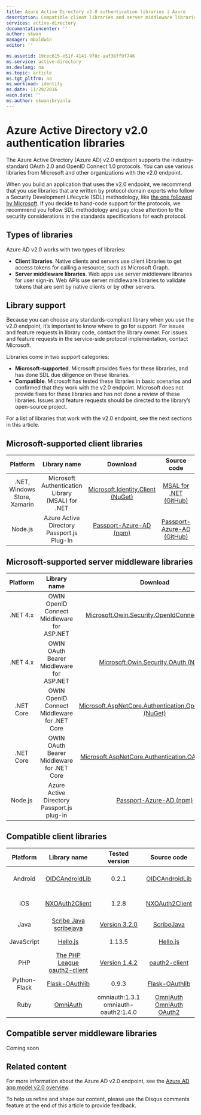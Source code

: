 ```yaml
---
title: Azure Active Directory v2.0 authentication libraries | Azure
description: Compatible client libraries and server middleware libraries, and related library, source, and samples links, for the Azure Active Directory v2.0 endpoint.
services: active-directory
documentationcenter: ''
author: skwan
manager: mbaldwin
editor: ''

ms.assetid: 19cec615-e51f-4141-9f8c-aaf38ff9f746
ms.service: active-directory
ms.devlang: na
ms.topic: article
ms.tgt_pltfrm: na
ms.workload: identity
ms.date: 11/29/2016
wacn.date: ''
ms.author: skwan;bryanla
---
```


# Azure Active Directory v2.0 authentication libraries
The Azure Active Directory (Azure AD) v2.0 endpoint supports the industry-standard OAuth 2.0 and OpenID Connect 1.0 protocols. You can use various libraries from Microsoft and other organizations with the v2.0 endpoint.

When you build an application that uses the v2.0 endpoint, we recommend that you use libraries that are written by protocol domain experts who follow a Security Development Lifecycle (SDL) methodology, like [the one followed by Microsoft][Microsoft-SDL]. If you decide to hand-code support for the protocols, we recommend you follow SDL methodology and pay close attention to the security considerations in the standards specifications for each protocol.

## Types of libraries
Azure AD v2.0 works with two types of libraries:

- **Client libraries**. Native clients and servers use client libraries to get access tokens for calling a resource, such as Microsoft Graph.
- **Server middleware libraries**. Web apps use server middleware libraries for user sign-in. Web APIs use server middleware libraries to validate tokens that are sent by native clients or by other servers.

## Library support
Because you can choose any standards-compliant library when you use the v2.0 endpoint, it’s important to know where to go for support. For issues and feature requests in library code, contact the library owner. For issues and feature requests in the service-side protocol implementation, contact Microsoft.

Libraries come in two support categories:

- **Microsoft-supported**. Microsoft provides fixes for these libraries, and has done SDL due diligence on these libraries.
- **Compatible**. Microsoft has tested these libraries in basic scenarios and confirmed that they work with the v2.0 endpoint. Microsoft does not provide fixes for these libraries and has not done a review of these libraries. Issues and feature requests should be directed to the library’s open-source project.

For a list of libraries that work with the v2.0 endpoint, see the next sections in this article.

## Microsoft-supported client libraries
| Platform | Library name | Download | Source code | Sample |
|:---:|:---:|:---:|:---:|:---:|
| .NET, Windows Store, Xamarin |Microsoft Authentication Library (MSAL) for .NET |[Microsoft.Identity.Client (NuGet)][ClientLib-NET-Lib] |[MSAL for .NET (GitHub)][ClientLib-NET-Repo] |[Windows desktop native client sample][ClientLib-NET-Sample] |
| Node.js |Azure Active Directory Passport.js Plug-In |[Passport-Azure-AD (npm)][ClientLib-Node-Lib] |[Passport-Azure-AD (GitHub)][ClientLib-Node-Repo] |Coming soon |

<!--- COMMENTING OUT UNTIL THEY ARE READY
| iOS, Mac | Microsoft Authentication Library (MSAL) for ObjC | In development | In development | In development |
| Android | Microsoft Authentication Library (MSAL) for Android | In development | In development | In development |
| JavaScript | Microsoft Authentication Library (MSAL) for JavaScript | In development | In development | In development |
 -->

## Microsoft-supported server middleware libraries
| Platform | Library name | Download | Source code | Sample |
|:---:|:---:|:---:|:---:|:---:|
| .NET 4.x |OWIN OpenID Connect Middleware for ASP.NET |[Microsoft.Owin.Security.OpenIdConnect (NuGet)][ServerLib-Net4-Owin-Oidc-Lib] |[Katana Project (CodePlex)][ServerLib-Net4-Owin-Oidc-Repo] |[Web app sample][ServerLib-Net4-Owin-Oidc-Sample] |
| .NET 4.x |OWIN OAuth Bearer Middleware for ASP.NET |[Microsoft.Owin.Security.OAuth (NuGet)][ServerLib-Net4-Owin-Oauth-Lib] |[Katana Project (CodePlex)][ServerLib-Net4-Owin-Oauth-Repo] |[Web API sample][ServerLib-Net4-Owin-Oauth-Sample] |
| .NET Core |OWIN OpenID Connect Middleware for .NET Core |[Microsoft.AspNetCore.Authentication.OpenIdConnect (NuGet)][ServerLib-NetCore-Owin-Oidc-Lib] |[ASP.NET Security (GitHub)][ServerLib-NetCore-Owin-Oidc-Repo] |[Web app sample][ServerLib-NetCore-Owin-Oidc-Sample] |
| .NET Core |OWIN OAuth Bearer Middleware for .NET Core |[Microsoft.AspNetCore.Authentication.OAuth (NuGet)][ServerLib-NetCore-Owin-Oauth-Lib] |[ASP.NET Security (GitHub)][ServerLib-NetCore-Owin-Oauth-Repo] |Coming soon |
| Node.js |Azure Active Directory Passport.js plug-in |[Passport-Azure-AD (npm)][ServerLib-Node-Lib] |[Passport-Azure-AD (GitHub)][ServerLib-Node-Repo] |[Web app sample][ServerLib-Node-Sample] |

<!--- COMMENTING UNTIL SAMPLE IS AVAILABLE
| .NET 4.x, .NET Core | JSON Web Token Handler for .NET | [System.IdentityModel.Tokens.Jwt (NuGet)][ServerLib-Net-Jwt-Lib] | [Azure AD identity model extensions for .NET (GitHub)][ServerLib-Net-Jwt-Repo] | Coming soon |
--->
## Compatible client libraries
| Platform | Library name | Tested version | Source code | Sample |
|:---:|:---:|:---:|:---:|:---:|
| Android |[OIDCAndroidLib](https://github.com/kalemontes/OIDCAndroidLib/wiki) |0.2.1 |[OIDCAndroidLib](https://github.com/kalemontes/OIDCAndroidLib) |[Native app sample](./active-directory-v2-devquickstarts-android.md) |
| iOS |[NXOAuth2Client](https://github.com/nxtbgthng/OAuth2Client) |1.2.8 |[NXOAuth2Client](https://github.com/nxtbgthng/OAuth2Client) |[Native app sample](./active-directory-v2-devquickstarts-ios.md) |
| Java | [Scribe Java scribejava](https://github.com/scribejava/scribejava) | [Version 3.2.0](https://github.com/scribejava/scribejava/releases/tag/scribejava-3.2.0) | [ScribeJava](https://github.com/scribejava/scribejava/archive/scribejava-3.2.0.zip) | Coming soon |
| JavaScript |[Hello.js](https://adodson.com/hello.js/) |1.13.5 |[Hello.js](https://github.com/MrSwitch/hello.js) |Coming soon |
| PHP | [The PHP League oauth2-client](https://github.com/thephpleague/oauth2-client) | [Version 1.4.2](https://github.com/thephpleague/oauth2-client/releases/tag/1.4.2) | [oauth2-client](https://github.com/thephpleague/oauth2-client/archive/1.4.2.zip) | Coming soon |
| Python-Flask |[Flask-OAuthlib](https://github.com/lepture/flask-oauthlib) |0.9.3 |[Flask-OAuthlib](https://github.com/lepture/flask-oauthlib) |Coming soon |
| Ruby |[OmniAuth](https://github.com/omniauth/omniauth/wiki) |omniauth:1.3.1</br>omniauth-oauth2:1.4.0 |[OmniAuth](https://github.com/omniauth/omniauth)</br>[OmniAuth OAuth2](https://github.com/intridea/omniauth-oauth2) |Coming soon |

<!--- REMOVING BRANDON'S FOR NOW
|  |  |  |  |  |
| Android | [OAuth2 Client](https://github.com/wuman/android-oauth-client) |   | [OAuth2 Client](https://github.com/wuman/android-oauth-client)  | Coming soon  |
| Java | [WSO2 Identity Server](https://docs.wso2.com/display/IS500/Introducing+the+Identity+Server) | [Version 5.2.0](http://wso2.com/products/identity-server/) | [Source](https://docs.wso2.com/display/IS500/Building+from+Source) | [Samples index](https://docs.wso2.com/display/IS500/Samples)  |
| Java | [Java Gluu Server](https://gluu.org/docs/) |   | [oxAuth](https://github.com/GluuFederation/oxAuth)  | Coming soon |
| Node.js | [NPM passport-openidconnect](https://www.npmjs.com/package/passport-openidconnect) | 0.0.1  | [Passport-OpenID Connect](https://github.com/jaredhanson/passport-openidconnect) | Coming soon  |
| PHP | [OpenID Connect Basic Client](https://github.com/jumbojett/OpenID-Connect-PHP) |   | [OpenID Connect Basic Client](https://github.com/jumbojett/OpenID-Connect-PHP)  | Coming soon  |
-->

## Compatible server middleware libraries
Coming soon

## Related content
For more information about the Azure AD v2.0 endpoint, see the [Azure AD app model v2.0 overview][AAD-App-Model-V2-Overview].

To help us refine and shape our content, please use the Disqus comments feature at the end of this article to provide feedback.

<!--Image references-->

<!--Reference style links -->
[AAD-App-Model-V2-Overview]:./active-directory-appmodel-v2-overview.md
[ClientLib-NET-Lib]: http://www.nuget.org/packages/Microsoft.Identity.Client
[ClientLib-NET-Repo]: https://github.com/AzureAD/microsoft-authentication-library-for-dotnet
[ClientLib-NET-Sample]:./active-directory-v2-devquickstarts-wpf.md
[ClientLib-Node-Lib]: https://www.npmjs.com/package/passport-azure-ad
[ClientLib-Node-Repo]: https://github.com/AzureAD/passport-azure-ad
[ClientLib-Node-Sample]:/
[ClientLib-Iosmac-Lib]:/
[ClientLib-Iosmac-Repo]:/
[ClientLib-Iosmac-Sample]:/
[ClientLib-Android-Lib]:/
[ClientLib-Android-Repo]:/
[ClientLib-Android-Sample]:/
[ClientLib-Js-Lib]:/
[ClientLib-Js-Repo]:/
[ClientLib-Js-Sample]:/

[Microsoft-SDL]: http://www.microsoft.com/sdl/default.aspx
[ServerLib-Net4-Owin-Oidc-Lib]: https://www.nuget.org/packages/Microsoft.Owin.Security.OpenIdConnect/
[ServerLib-Net4-Owin-Oidc-Repo]: http://katanaproject.codeplex.com/
[ServerLib-Net4-Owin-Oidc-Sample]:./active-directory-v2-devquickstarts-dotnet-web.md
[ServerLib-Net4-Owin-Oauth-Lib]: https://www.nuget.org/packages/Microsoft.Owin.Security.OAuth/
[ServerLib-Net4-Owin-Oauth-Repo]: http://katanaproject.codeplex.com/
[ServerLib-Net4-Owin-Oauth-Sample]: ./active-directory-v2-devquickstarts-dotnet-api.md
[ServerLib-Net-Jwt-Lib]: https://www.nuget.org/packages/System.IdentityModel.Tokens.Jwt
[ServerLib-Net-Jwt-Repo]: https://github.com/AzureAD/azure-activedirectory-identitymodel-extensions-for-dotnet
[ServerLib-Net-Jwt-Sample]:/
[ServerLib-NetCore-Owin-Oidc-Lib]: https://www.nuget.org/packages/Microsoft.AspNetCore.Authentication.OpenIdConnect/
[ServerLib-NetCore-Owin-Oidc-Repo]: https://github.com/aspnet/Security
[ServerLib-NetCore-Owin-Oidc-Sample]: https://github.com/Azure-Samples/active-directory-dotnet-webapp-openidconnect-aspnetcore-v2
[ServerLib-NetCore-Owin-Oauth-Lib]: https://www.nuget.org/packages/Microsoft.AspNetCore.Authentication.OAuth/
[ServerLib-NetCore-Owin-Oauth-Repo]: https://github.com/aspnet/Security
[ServerLib-NetCore-Owin-Oauth-Sample]:/
[ServerLib-Node-Lib]: https://www.npmjs.com/package/passport-azure-ad
[ServerLib-Node-Repo]: https://github.com/AzureAD/passport-azure-ad/
[ServerLib-Node-Sample]: ./active-directory-v2-devquickstarts-node-web.md